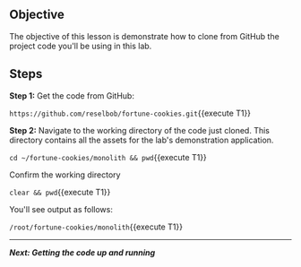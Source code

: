 ## Objective
The objective of this lesson is demonstrate how to clone from GitHub the project code you'll be using in this lab.

## Steps

**Step 1:** Get the code from GitHub:

`https://github.com/reselbob/fortune-cookies.git`{{execute T1}}

**Step 2:** Navigate to the working directory of the code just cloned. This directory contains all the assets for the lab's demonstration application.

`cd ~/fortune-cookies/monolith && pwd`{{execute T1}}

Confirm the working directory

`clear && pwd`{{execute T1}}

You'll see output as follows:

`/root/fortune-cookies/monolith`{{execute T1}}

---

***Next: Getting the code up and running***